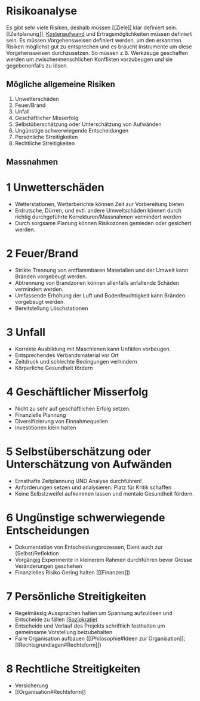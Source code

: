 # Risikoanalyse

Es gibt sehr viele Risiken, deshalb müssen [[Ziele]] klar definiert sein. [[Zeitplanung]], [Kostenaufwand](Finanzen.md) und Ertragsmöglichkeiten müssen definiert sein. Es müssen Vorgehensweisen definiert werden, um den erkannten Risiken möglichst gut zu entsprechen und es braucht Instrumente um diese Vorgehensweisen durchzusetzen.  So müssen z.B. Werkzeuge geschaffen werden um zwischenmenschlichen Konflikten vorzubeugen und sie gegebenenfalls zu lösen. 
  
## Mögliche allgemeine Risiken
1. Unwetterschäden
2. Feuer/Brand
3. Unfall
4. Geschäftlicher Misserfolg
5. Selbstüberschätzung oder Unterschätzung von Aufwänden
6. Ungünstige schwerwiegende Entscheidungen
7. Persönliche Streitigkeiten
8. Rechtliche Streitigkeiten
   
## Massnahmen
# 1 Unwetterschäden
- Wetterstationen, Wetterberichte können Zeit zur Vorbereitung bieten
- Erdrutsche, Dürren, und evtl. andere Umweltschäden können durch richtig durchgeführte Korrekturen/Massnahmen vermindert werden
- Durch sorgsame Planung können Risikozonen gemieden oder gesichert werden.

# 2 Feuer/Brand


- Strikte Trennung von entflammbaren Materialien und der Umwelt kann Bränden vorgebeugt werden.
- Abtrennung von Brandzonen können allenfalls anfallende Schäden vermindert werden.
- Umfassende Erhöhung der Luft und Bodenfeuchtigkeit kann Bränden vorgebeugt werden.
- Bereitstellung Löschstationen

# 3 Unfall
- Korrekte Ausbildung mit Maschienen kann Unfällen vorbeugen.
- Entsprechendes Verbandsmaterial vor Ort
- Zeitdruck und schlechte Bedingungen verhindern
- Körperliche Gesundheit fördern
  
# 4 Geschäftlicher Misserfolg
- Nicht zu sehr auf geschäftlichen Erfolg setzen.
- Finanzielle Plannung
- Diversifizierung von Einnahmequellen
- Investitionen klein halten

# 5 Selbstüberschätzung oder Unterschätzung von Aufwänden
- Ernsthafte Zeitplannung UND Analyse durchführen!
- Anforderungen setzen und analysieren. Platz für Kritik schaffen
- Keine Selbstzweifel aufkommen lassen und mentale Gesundheit fördern.
  
# 6 Ungünstige schwerwiegende Entscheidungen
- Dokumentation von Entscheidungprozessen, Dient auch zur (Selbst)Reflektion
- Vorgängig Experimente in kleinerem Rahmen durchführen bevor Grosse Veränderungen geschehen 
- Finanzielles Risiko Gering halten ([[Finanzen]])
  
# 7 Persönliche Streitigkeiten
- Regelmässig Aussprachen halten um Spannung aufzulösen und Entscheide zu fällen [(Soziokratie)](https://soziokratiezentrum.org/ueber-soziokratie/grundlagen-der-soziokratie-4-basisprinzipien/)
- Entscheide und Verlauf des Projekts schriftlich festhalten um gemeinsame Vorstellung beizubehalten
- Faire Organisation aufbauen ([[Philosophie#Ideen zur Organisation]]; [[Rechtsgrundlagen#Rechtsform]])
  
# 8 Rechtliche Streitigkeiten
- Versicherung
- [[Organisation#Rechtsform]]